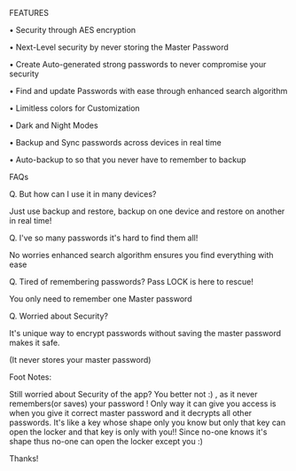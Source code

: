 FEATURES

• Security through AES encryption

• Next-Level security by never storing the Master Password

• Create Auto-generated strong passwords to never compromise your security

• Find and update Passwords with ease through enhanced search algorithm

• Limitless colors for Customization

• Dark and Night Modes

• Backup and Sync passwords across devices in real time

• Auto-backup to so that you never have to remember to backup



FAQs

Q.  But how can I use it in many devices?

 Just use backup and restore, backup on one device and restore on another in real time!

Q. I've so many passwords it's hard to find them all! 

No worries enhanced search algorithm ensures you find everything with ease

Q. Tired of remembering passwords? Pass LOCK is here to rescue!

You only need to remember one Master password

Q. Worried about Security?

It's unique way to encrypt passwords without saving the master password makes it safe.

(It never stores your master password)



Foot Notes: 

Still worried about Security of the app? You better not :) , as it never remembers(or saves) your password !
Only way it can give you access is when you give it correct master password and it decrypts all other passwords. 
It's like a key whose shape only you know but only that key can open the locker and that key is only with you!! 
Since no-one knows it's shape thus no-one can open the locker except you :) 

Thanks!
